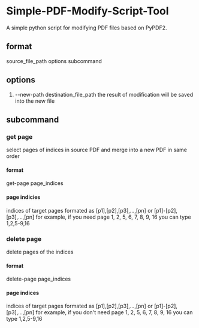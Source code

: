 # Simple-PDF-Modify-Script-Tool
A simple python script for modifying PDF files based on PyPDF2.

## format
source_file_path   options   subcommand

## options
1. --new-path destination_file_path
the result of modification will be saved into the new file

## subcommand

### get page
select pages of indices in source PDF and merge into a new PDF in same order
#### format
get-page page_indices
#### page indicies
indices of target pages
formated as [p1],[p2],[p3],...,[pn] or [p1]-[p2],[p3],...,[pn]
for example, if you need page 1, 2, 5, 6, 7, 8, 9, 16
you can type 1,2,5-9,16

### delete page
delete pages of the indices
#### format
delete-page page_indices
#### page indices
indices of target pages
formated as [p1],[p2],[p3],...,[pn] or [p1]-[p2],[p3],...,[pn]
for example, if you don't need page 1, 2, 5, 6, 7, 8, 9, 16
you can type 1,2,5-9,16
